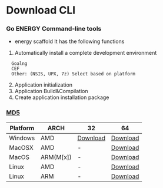 # Download CLI

### Go ENERGY Command-line tools

- energy scaffold It has the following functions
1. Automatically install a complete development environment
```text
  Goalng
  CEF
  Other: (NSIS, UPX, 7z) Select based on platform
```
2. Application initialization
3. Application Build&Compilation
4. Create application installation package

### [MD5](https://sourceforge.net/projects/energye/files/cli/md5.txt)

| Platform | ARCH      | 32                                                                                   | 64                                                                                     |
|----------|-----------|--------------------------------------------------------------------------------------|----------------------------------------------------------------------------------------|
| Windows  | AMD       | [Download](https://sourceforge.net/projects/energye/files/cli/energy-windows-32.zip) | [Download](https://sourceforge.net/projects/energye/files/cli/energy-windows-64.zip)   |
| MacOSX   | AMD       | -                                                                                    | [Download](https://sourceforge.net/projects/energye/files/cli/energy-darwin-64.zip)    |
| MacOS    | ARM(M[x]) | -                                                                                    | [Download](https://sourceforge.net/projects/energye/files/cli/energy-darwinarm-64.zip) |
| Linux    | AMD       | -                                                                                    | [Download](https://sourceforge.net/projects/energye/files/cli/energy-linux-64.zip)     |
| Linux    | ARM       | -                                                                                    | [Download](https://sourceforge.net/projects/energye/files/cli/energy-linuxarm-64.zip)  |
